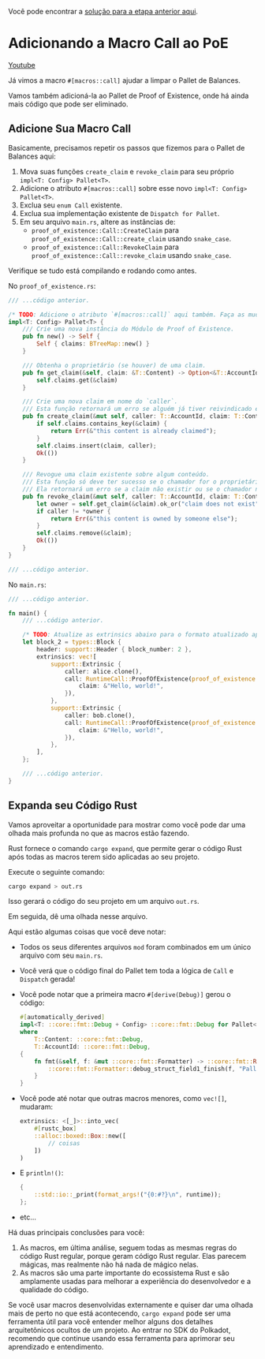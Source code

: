 Você pode encontrar a [solução para a etapa anterior aqui](https://gist.github.com/nomadbitcoin/98709af2614319e0208b4c394b503166).

# Adicionando a Macro Call ao PoE

[Youtube](https://youtu.be/CzwZJCwidPs?si=wZ7v6ffeIX9i9xVh)

Já vimos a macro `#[macros::call]` ajudar a limpar o Pallet de Balances.

Vamos também adicioná-la ao Pallet de Proof of Existence, onde há ainda mais código que pode ser eliminado.

## Adicione Sua Macro Call

Basicamente, precisamos repetir os passos que fizemos para o Pallet de Balances aqui:

1. Mova suas funções `create_claim` e `revoke_claim` para seu próprio `impl<T: Config> Pallet<T>`.
2. Adicione o atributo `#[macros::call]` sobre esse novo `impl<T: Config> Pallet<T>`.
3. Exclua seu `enum Call` existente.
4. Exclua sua implementação existente de `Dispatch for Pallet`.
5. Em seu arquivo `main.rs`, altere as instâncias de:
   - `proof_of_existence::Call::CreateClaim` para `proof_of_existence::Call::create_claim` usando `snake_case`.
   - `proof_of_existence::Call::RevokeClaim` para `proof_of_existence::Call::revoke_claim` usando `snake_case`.

Verifique se tudo está compilando e rodando como antes.

No `proof_of_existence.rs`:

```rust
/// ...código anterior.

/* TODO: Adicione o atributo `#[macros::call]` aqui também. Faça as mudanças necessárias neste pallet. */
impl<T: Config> Pallet<T> {
	/// Crie uma nova instância do Módulo de Proof of Existence.
	pub fn new() -> Self {
		Self { claims: BTreeMap::new() }
	}

	/// Obtenha o proprietário (se houver) de uma claim.
	pub fn get_claim(&self, claim: &T::Content) -> Option<&T::AccountId> {
		self.claims.get(&claim)
	}

	/// Crie uma nova claim em nome do `caller`.
	/// Esta função retornará um erro se alguém já tiver reivindicado esse conteúdo.
	pub fn create_claim(&mut self, caller: T::AccountId, claim: T::Content) -> DispatchResult {
		if self.claims.contains_key(&claim) {
			return Err(&"this content is already claimed");
		}
		self.claims.insert(claim, caller);
		Ok(())
	}

	/// Revogue uma claim existente sobre algum conteúdo.
	/// Esta função só deve ter sucesso se o chamador for o proprietário de uma claim existente.
	/// Ela retornará um erro se a claim não existir ou se o chamador não for o proprietário.
	pub fn revoke_claim(&mut self, caller: T::AccountId, claim: T::Content) -> DispatchResult {
		let owner = self.get_claim(&claim).ok_or("claim does not exist")?;
		if caller != *owner {
			return Err(&"this content is owned by someone else");
		}
		self.claims.remove(&claim);
		Ok(())
	}
}

/// ...código anterior.
```

No `main.rs`:

```rust
/// ...código anterior.

fn main() {
	/// ...código anterior.

	/* TODO: Atualize as extrinsics abaixo para o formato atualizado após as macros. */
	let block_2 = types::Block {
		header: support::Header { block_number: 2 },
		extrinsics: vec![
			support::Extrinsic {
				caller: alice.clone(),
				call: RuntimeCall::ProofOfExistence(proof_of_existence::Call::CreateClaim {
					claim: &"Hello, world!",
				}),
			},
			support::Extrinsic {
				caller: bob.clone(),
				call: RuntimeCall::ProofOfExistence(proof_of_existence::Call::CreateClaim {
					claim: &"Hello, world!",
				}),
			},
		],
	};

	/// ...código anterior.
}
```

## Expanda seu Código Rust

Vamos aproveitar a oportunidade para mostrar como você pode dar uma olhada mais profunda no que as macros estão fazendo.

Rust fornece o comando `cargo expand`, que permite gerar o código Rust após todas as macros terem sido aplicadas ao seu projeto.

Execute o seguinte comando:

```bash
cargo expand > out.rs
```

Isso gerará o código do seu projeto em um arquivo `out.rs`.

Em seguida, dê uma olhada nesse arquivo.

Aqui estão algumas coisas que você deve notar:

- Todos os seus diferentes arquivos `mod` foram combinados em um único arquivo com seu `main.rs`.
- Você verá que o código final do Pallet tem toda a lógica de `Call` e `Dispatch` gerada!
- Você pode notar que a primeira macro `#[derive(Debug)]` gerou o código:

	```rust
    #[automatically_derived]
    impl<T: ::core::fmt::Debug + Config> ::core::fmt::Debug for Pallet<T>
    where
        T::Content: ::core::fmt::Debug,
        T::AccountId: ::core::fmt::Debug,
    {
        fn fmt(&self, f: &mut ::core::fmt::Formatter) -> ::core::fmt::Result {
            ::core::fmt::Formatter::debug_struct_field1_finish(f, "Pallet", "claims", &&self.claims)
        }
    }
	```
- Você pode até notar que outras macros menores, como `vec![]`, mudaram:

	```rust
	extrinsics: <[_]>::into_vec(
		#[rustc_box]
		::alloc::boxed::Box::new([
			// coisas
		])
	)
	```
- E `println!()`:

	```rust
	{
		::std::io::_print(format_args!("{0:#?}\n", runtime));
	};
	```
- etc...

Há duas principais conclusões para você:

1. As macros, em última análise, seguem todas as mesmas regras do código Rust regular, porque geram código Rust regular. Elas parecem mágicas, mas realmente não há nada de mágico nelas.
2. As macros são uma parte importante do ecossistema Rust e são amplamente usadas para melhorar a experiência do desenvolvedor e a qualidade do código.

Se você usar macros desenvolvidas externamente e quiser dar uma olhada mais de perto no que está acontecendo, `cargo expand` pode ser uma ferramenta útil para você entender melhor alguns dos detalhes arquitetônicos ocultos de um projeto. Ao entrar no SDK do Polkadot, recomendo que continue usando essa ferramenta para aprimorar seu aprendizado e entendimento.